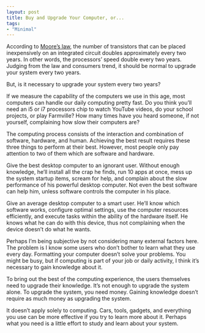 ```yaml
---
layout: post
title: Buy and Upgrade Your Computer, or...
tags:
- "Minimal"
---
```

According to [Moore’s law](http://en.wikipedia.org/wiki/Moore "Moore - Wikipedia, the free encyclopedia"), the number of transistors that can be placed inexpensively on an integrated circuit doubles approximately every two years. In other words, the processors’ speed double every two years. Judging from the law and consumers trend, it should be normal to upgrade your system every two years.

But, is it necessary to upgrade your system every two years?

<!--more-->

If we measure the capability of the computers we use in this age, most computers can handle our daily computing pretty fast. Do you think you’ll need an i5 or i7 processors chip to watch YouTube videos, do your school projects, or play Farmville? How many times have you heard someone, if not yourself, complaining how slow their computers are?

The computing process consists of the interaction and combination of software, hardware, and human. Achieving the best result requires these three things to perform at their best. However, most people only pay attention to two of them which are software and hardware.

Give the best desktop computer to an ignorant user. Without enough knowledge, he’ll install all the crap he finds, run 10 apps at once, mess up the system startup items, scream for help, and complain about the slow performance of his powerful desktop computer. Not even the best software can help him, unless software controls the computer in his place.

Give an average desktop computer to a smart user. He’ll know which software works, configure optimal settings, use the computer resources efficiently, and execute tasks within the ability of the hardware itself. He knows what he can do with this device, thus not complaining when the device doesn’t do what he wants.

Perhaps I’m being subjective by not considering many external factors here. The problem is I know some users who don’t bother to learn what they use every day. Formatting your computer doesn’t solve your problems. You might be busy, but if computing is part of your job or daily activity, I think it’s necessary to gain knowledge about it.

To bring out the best of the computing experience, the users themselves need to upgrade their knowledge. It’s not enough to upgrade the system alone. To upgrade the system, you need money. Gaining knowledge doesn’t require as much money as upgrading the system.

It doesn’t apply solely to computing. Cars, tools, gadgets, and everything you use can be more effective if you try to learn more about it. Perhaps what you need is a little effort to study and learn about your system.
